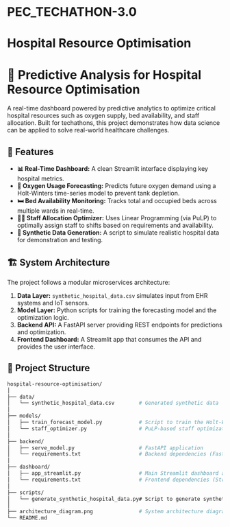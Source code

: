 # PEC_TECHATHON-3.0

# Hospital Resource Optimisation

# 🏥 Predictive Analysis for Hospital Resource Optimisation

A real-time dashboard powered by predictive analytics to optimize critical hospital resources such as oxygen supply, bed availability, and staff allocation. Built for techathons, this project demonstrates how data science can be applied to solve real-world healthcare challenges.


## 🚀 Features

- **📊 Real-Time Dashboard:** A clean Streamlit interface displaying key hospital metrics.
- **🔮 Oxygen Usage Forecasting:** Predicts future oxygen demand using a Holt-Winters time-series model to prevent tank depletion.
- **🛏️ Bed Availability Monitoring:** Tracks total and occupied beds across multiple wards in real-time.
- **🧑‍⚕️ Staff Allocation Optimizer:** Uses Linear Programming (via PuLP) to optimally assign staff to shifts based on requirements and availability.
- **🧪 Synthetic Data Generation:** A script to simulate realistic hospital data for demonstration and testing.

## 🏗️ System Architecture

The project follows a modular microservices architecture:

1.  **Data Layer:** `synthetic_hospital_data.csv` simulates input from EHR systems and IoT sensors.
2.  **Model Layer:** Python scripts for training the forecasting model and the optimization logic.
3.  **Backend API:** A FastAPI server providing REST endpoints for predictions and optimization.
4.  **Frontend Dashboard:** A Streamlit app that consumes the API and provides the user interface.

## 📁 Project Structure

```bash
hospital-resource-optimisation/
│
├── data/
│   └── synthetic_hospital_data.csv        # Generated synthetic data
│
├── models/
│   ├── train_forecast_model.py            # Script to train the Holt-Winters model
│   └── staff_optimizer.py                 # PuLP-based staff optimization model
│
├── backend/
│   ├── serve_model.py                     # FastAPI application
│   └── requirements.txt                   # Backend dependencies (FastAPI, Uvicorn, Pandas)
│
├── dashboard/
│   ├── app_streamlit.py                   # Main Streamlit dashboard application
│   └── requirements.txt                   # Frontend dependencies (Streamlit, Requests)
│
├── scripts/
│   └── generate_synthetic_hospital_data.py# Script to generate synthetic data
│
├── architecture_diagram.png               # System architecture diagram
└── README.md
